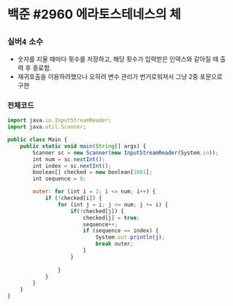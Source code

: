 # 백준 #2960  에라토스테네스의 체
`실버4` `소수`
---
- 숫자를 지울 때마다 횟수를 저장하고, 해당 횟수가 입력받은 인덱스와 같아질 때 출력 후 종료함.
- 재귀호출을 이용하려했으나 오히려 변수 관리가 번거로워져서 그냥 2중 포문으로 구현

### 전체코드
```jsx
import java.io.InputStreamReader;
import java.util.Scanner;

public class Main {
	public static void main(String[] args) {
		Scanner sc = new Scanner(new InputStreamReader(System.in));
		int num = sc.nextInt();
		int index = sc.nextInt();
		boolean[] checked = new boolean[1001];
		int sequence = 0;

		outer: for (int i = 2; i <= num; i++) {
			if (!checked[i]) {
				for (int j = i; j <= num; j += i) {
					if(!checked[j]) {
						checked[j] = true;
						sequence++;
						if (sequence == index) {
							System.out.println(j);
							break outer;
						}
					}
					
				}
			}
		}
	}
}
```

